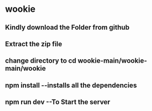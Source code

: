 # wookie

## Kindly download the Folder from github
## Extract the zip file
## change directory to cd wookie-main/wookie-main/wookie
## npm install --installs all the dependencies
## npm run dev --To Start the server
